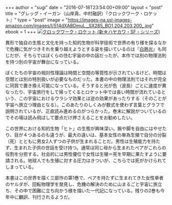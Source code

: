 +++
author = "sugi"
date = "2016-07-18T23:54:00+09:00"
layout = "post"
title = "グレッグ・イーガン（山岸真、中村融訳）『クロックワーク・ロケット』"
type = "post"
image = "https://images-na.ssl-images-amazon.com/images/I/514dXABDmuL._SX285_BO1,204,203,200_.jpg"
ebook = 1
+++
<a href="http://www.amazon.co.jp/exec/obidos/ASIN/4153350249/chezsugi-22/ref=nosim/" name="amazletlink" target="_blank"><img src="http://ecx.images-amazon.com/images/I/51cW1NAZLAL.jpg" alt="クロックワーク・ロケット (新☆ハヤカワ・SF・シリーズ)" style="border: none;" class="alignleft"  /></a>

異形で独自の生態と文化を持った知的生物が科学技術で世界の有り様を探るなかで危機に気がつきそれを乗り越えようとする姿を描いているのは『[白熱光](/book/4657/)』も同じだが、そちらではぼくらの住む宇宙の中の話だったが、本作では別の物理法則を持つ別の宇宙が舞台になっている。

ぼくたちの宇宙の相対性理論は時間と空間の等質性が示されているけど、時間は空間とは別の特別扱いが必要なものだった。本書の中の物理法則ではそれが完全に同質で置き換え可能になっている。そうすると光が色（波長）ごとに速度が異なったり、宇宙旅行をして帰ってくるとロケット中では長い時間が流れているという、この宇宙におけるウラシマ効果とは逆の効果があったりする（そのことが宇宙へ旅立つ理由となる）。このあたりのしくみが数式を使わず言葉とグラフで説明されているが、正直読み進めるのがつらかった。巻末に解説がついているのでその場は読み飛ばして要点だけ押さえることをお勧めしたい。

この世界における知的生物「ヒト」の生態が興味深い。腕や脚を自由にはやせたり、目が４つあるのも違うが、最大の違いは、基本女性の単為生殖で自分の分裂（死）とともに男女2人ずつの子供が生まれることだ。男性は生殖能力を持たず、生まれた子供の世話を受け持つ。通常は同じ母から生まれたペアがこれらの役割を分担する。社会的には男性優位で女性は生殖＝死を早期に果たすように要請される。地球人でも生殖に対する圧力はきついが、こちらでは死がかけられてしまっている。

本書はこの世界を描く三部作の第1巻で、ペアを持たずに生まれてきた女性単者のヤルダが、回転物理学を発見し、危機の解決のために山まるごと宇宙に旅立ち、その中で困難に立ち向かう様を描いた一代記になっている。残りの2巻も今年中に飜訳、刊行されるようだ。
